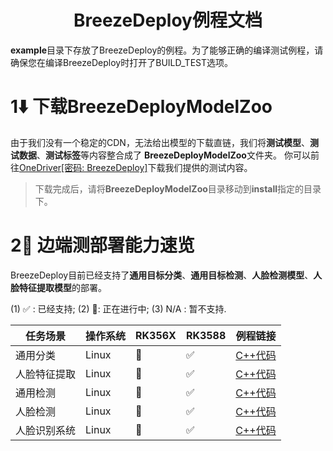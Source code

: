 <h1 align="center">BreezeDeploy例程文档</h1>

**example**目录下存放了BreezeDeploy的例程。为了能够正确的编译测试例程，请确保您在编译BreezeDeploy时打开了BUILD_TEST选项。

# 1⬇️ 下载BreezeDeployModelZoo

由于我们没有一个稳定的CDN，无法给出模型的下载直链，我们将**测试模型**、**测试数据**、**测试标签**等内容整合成了
**BreezeDeployModelZoo**文件夹。
你可以前往[OneDriver[密码: BreezeDeploy]](https://1drv.ms/f/s!AhN_zZGLHpt-ghTfJE9mDX9W1ISm)下载我们提供的测试内容。

> 下载完成后，请将**BreezeDeployModelZoo**目录移动到**install**指定的目录下。

# 2🌰 边端测部署能力速览

BreezeDeploy目前已经支持了**通用目标分类**、**通用目标检测**、**人脸检测模型**、**人脸特征提取模型**的部署。

(1) ✅ : 已经支持; (2) 🏃: 正在进行中; (3) N/A : 暂不支持.

| 任务场景   | 操作系统  | RK356X | RK3588 | 例程链接                           |
|--------|-------|--------|--------|--------------------------------|
| 通用分类   | Linux | 🏃     | ✅      | [C++代码](./classification_test) |
| 人脸特征提取 | Linux | 🏃     | ✅      | [C++代码](./feature_test)        |
| 通用检测   | Linux | 🏃     | ✅      | [C++代码](./detection_test)      |
| 人脸检测   | Linux | 🏃     | ✅      | [C++代码](./detection_test)      |
| 人脸识别系统 | Linux | 🏃     | ✅      | [C++代码](./pipeline_test)       |


